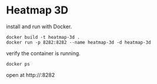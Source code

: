 # Heatmap 3D

install and run with Docker.
```
docker build -t heatmap-3d .
docker run -p 8282:8282 --name heatmap-3d -d heatmap-3d
```
verify the container is running.
```
docker ps
```

open at http://<server-ip>:8282
